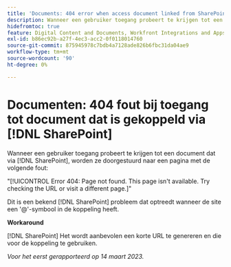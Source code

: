 ```yaml
---
title: 'Documents: 404 error when access document linked from SharePoint'
description: Wanneer een gebruiker toegang probeert te krijgen tot een document dat is gekoppeld via SharePoint, wordt hij of zij doorgestuurd naar een pagina met een fout van 404.
hidefromtoc: true
feature: Digital Content and Documents, Workfront Integrations and Apps
exl-id: b86ec92b-a27f-4ec3-acc2-0f0118014760
source-git-commit: 875945978c7bdb4a7128ade826b6fbc31da04ae9
workflow-type: tm+mt
source-wordcount: '90'
ht-degree: 0%

---
```


# Documenten: 404 fout bij toegang tot document dat is gekoppeld via [!DNL SharePoint]

<!--Requested article. This issue is on the WF and WFP TOCs.-->

Wanneer een gebruiker toegang probeert te krijgen tot een document dat via [!DNL SharePoint], worden ze doorgestuurd naar een pagina met de volgende fout:

&quot;[!UICONTROL Error 404: Page not found. This page isn't available. Try checking the URL or visit a different page.]&quot;

Dit is een bekend [!DNL SharePoint] probleem dat optreedt wanneer de site een &#39;@&#39;-symbool in de koppeling heeft.

**Workaround**

[!DNL SharePoint] Het wordt aanbevolen een korte URL te genereren en die voor de koppeling te gebruiken.

_Voor het eerst gerapporteerd op 14 maart 2023._
